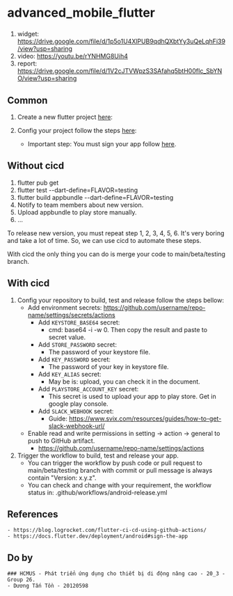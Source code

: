 # advanced_mobile_flutter
###
1. widget: https://drive.google.com/file/d/1p5o1U4XlPUB9qdhQXbtYy3uQeLqhFi39/view?usp=sharing
2. video: https://youtu.be/rYNHMG8Uih4 
3. report: https://drive.google.com/file/d/1V2cJTVWpzS3SAfahq5btH00fIc_SbYNO/view?usp=sharing 
## Common
1. Create a new flutter project <a href="https://docs.flutter.dev/get-started/codelab">here</a>:

2. Config your project follow the steps <a href="https://docs.flutter.dev/deployment/android">here</a>:
    - Important step: You must sign your app follow <a href="https://docs.flutter.dev/deployment/android#sign-the-app">here</a>.

## Without cicd
1. flutter pub get
2. flutter test --dart-define=FLAVOR=testing
3. flutter build appbundle --dart-define=FLAVOR=testing
4. Notify to team members about new version.
5. Upload appbundle to play store manually.
6. ...

To release new version, you must repeat step 1, 2, 3, 4, 5, 6. It's very boring and take a lot of time. So, we can use cicd to automate these steps.

With cicd the only thing you can do is merge your code to main/beta/testing branch.

## With cicd

1. Config your repository to build, test and release follow the steps bellow:
    - Add environment secrets: https://github.com/username/repo-name/settings/secrets/actions
        - Add `KEYSTORE_BASE64` secret:
            - cmd: base64 -i <path-to-file-keystore> -w 0. Then copy the result and paste to secret value.
        - Add `STORE_PASSWORD` secret:
            - The password of your keystore file.
        - Add `KEY_PASSWORD` secret:
            - The password of your key in keystore file.
        - Add `KEY_ALIAS` secret:
            - May be is: upload, you can check it in the document.
        - Add `PLAYSTORE_ACCOUNT_KEY` secret:
            - This secret is used to upload your app to play store. Get in google play console.
        - Add `SLACK_WEBHOOK` secret:
            - Guide: https://www.svix.com/resources/guides/how-to-get-slack-webhook-url/
    - Enable read and write permissions in setting -> action -> general to push to GitHub artifact.
        - https://github.com/username/repo-name/settings/actions
2. Trigger the workflow to build, test and release your app.
    - You can trigger the workflow by push code or pull request to main/beta/testing branch with commit or pull message is always contain "Version: x.y.z".
    - You can check and change with your requirement, the workflow status in: .github/workflows/android-release.yml

## References
    - https://blog.logrocket.com/flutter-ci-cd-using-github-actions/ 
    - https://docs.flutter.dev/deployment/android#sign-the-app
## Do by
    ### HCMUS - Phát triển ứng dụng cho thiết bị di động nâng cao - 20_3 - Group 26.
    - Dương Tấn Tồn - 20120598